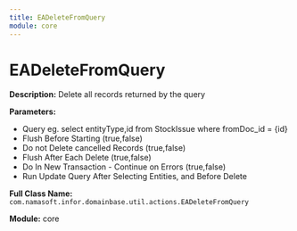 ```yaml
---
title: EADeleteFromQuery
module: core
---
```


# EADeleteFromQuery

**Description:** Delete all records returned by the query

**Parameters:**
- Query eg. select entityType,id from StockIssue where fromDoc_id = {id}
- Flush Before Starting (true,false)
- Do not Delete cancelled Records (true,false)
- Flush After Each Delete (true,false)
- Do In New Transaction - Continue on Errors (true,false)
- Run Update Query After Selecting Entities, and Before Delete

**Full Class Name:** `com.namasoft.infor.domainbase.util.actions.EADeleteFromQuery`

**Module:** core

